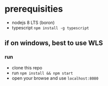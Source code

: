 # prerequisities
- nodejs 8 LTS (boron)
- typescript `npm install -g typescript`

## if on windows, best to use WLS

### run
- clone this repo
- run `npm install && npm start`
- open your browse and use `localhost:8080`